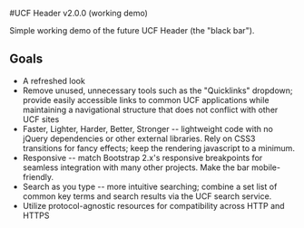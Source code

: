 #UCF Header v2.0.0 (working demo)

Simple working demo of the future UCF Header (the "black bar").


## Goals
* A refreshed look
* Remove unused, unnecessary tools such as the "Quicklinks" dropdown; provide easily accessible links to common UCF applications while maintaining a navigational structure that does not conflict with other UCF sites
* Faster, Lighter, Harder, Better, Stronger -- lightweight code with no jQuery dependencies or other external libraries. Rely on CSS3 transitions for fancy effects; keep the rendering javascript to a minimum.
* Responsive -- match Bootstrap 2.x's responsive breakpoints for seamless integration with many other projects. Make the bar mobile-friendly.
* Search as you type -- more intuitive searching; combine a set list of common key terms and search results via the UCF search service.
* Utilize protocol-agnostic resources for compatibility across HTTP and HTTPS